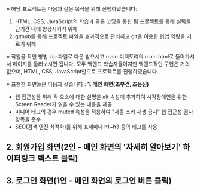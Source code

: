 ※ 해당 프로젝트는 다음과 같은 목적을 위해 진행하였습니다:
1. HTML, CSS, JavaScript의 학습과 클론 코딩을 통한 팀 프로젝트를 통해 실력을 단기간 내에 향상시키기 위해
2. github를 통해 프로젝트 파일을 효과적으로 관리하고 git을 이용한 협업 역량을 기르기 위해


※ 작업물 확인 방법
zip 파일로 다운 받으시고 main 디렉토리의 main.html로 들어가셔서 페이지를 둘러보시면 됩니다.
모두 백엔드 학습자들이지만 백엔드적인 구현은 거의 없으며, HTML, CSS, JavaScript만으로 프로젝트를 진행하였습니다.


※ 표현한 화면들은 다음과 같습니다 :
**1. 메인 화면(조부건, 조웅진)**
   - 웹 접근성을 위해 각 요소에 대한 설명을 alt 속성에 추가하여 시각장애인을 위한 Screen Reader가 읽을 수 있는 내용을 제공
   - 미디어 태그의 경우 muted 속성을 적용하여 "자동 소리 재생 금지" 웹 접근성 검사 항목을 준수
   - SEO(검색 엔진 최적화)를 위해 표제마다 h1~h3 등의 태그를 사용

**2. 회원가입 화면(2인 - 메인 화면의 '자세히 알아보기' 하이퍼링크 텍스트 클릭)**
   - 
   
**3. 로그인 화면(1인 - 메인 화면의 로그인 버튼 클릭)**
   - 
